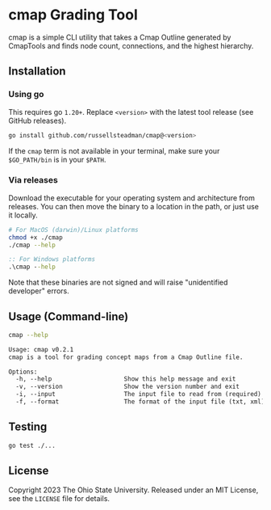 # cmap Grading Tool

cmap is a simple CLI utility that takes a Cmap Outline generated by CmapTools and finds node count, connections, and the highest hierarchy.

## Installation

### Using go

This requires go `1.20+`. Replace `<version>` with the latest tool release (see GitHub releases).

```sh
go install github.com/russellsteadman/cmap@<version>
```

If the `cmap` term is not available in your terminal, make sure your `$GO_PATH/bin` is in your `$PATH`.

### Via releases

Download the executable for your operating system and architecture from releases. You can then move the binary to a location in the path, or just use it locally.

```sh
# For MacOS (darwin)/Linux platforms
chmod +x ./cmap
./cmap --help
```

```bat
:: For Windows platforms
.\cmap --help
```

Note that these binaries are not signed and will raise "unidentified developer" errors.

## Usage (Command-line)

```sh
cmap --help
```

```txt
Usage: cmap v0.2.1
cmap is a tool for grading concept maps from a Cmap Outline file.

Options:
  -h, --help                    Show this help message and exit
  -v, --version                 Show the version number and exit
  -i, --input                   The input file to read from (required)
  -f, --format                  The format of the input file (txt, xml)
```

## Testing

```sh
go test ./...
```

## License

Copyright 2023 The Ohio State University. Released under an MIT License, see the `LICENSE` file for details.
